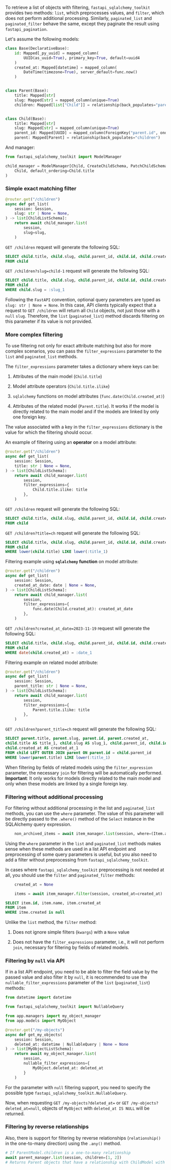 To retrieve a list of objects with filtering, `fastapi_sqlalchemy_toolkit` provides two methods:
`list`, which preprocesses values, and `filter`, which does not perform additional processing.
Similarly, `paginated_list` and `paginated_filter` behave the same, except they paginate the result using `fastapi_pagination`.

Let's assume the following models:

```python
class Base(DeclarativeBase):
    id: Mapped[_py_uuid] = mapped_column(
        UUID(as_uuid=True), primary_key=True, default=uuid4
    )
    created_at: Mapped[datetime] = mapped_column(
        DateTime(timezone=True), server_default=func.now()
    )


class Parent(Base):
    title: Mapped[str]
    slug: Mapped[str] = mapped_column(unique=True)
    children: Mapped[list["Child"]] = relationship(back_populates="parent")


class Child(Base):
    title: Mapped[str]
    slug: Mapped[str] = mapped_column(unique=True)
    parent_id: Mapped[UUID] = mapped_column(ForeignKey("parent.id", ondelete="CASCADE"))
    parent: Mapped[Parent] = relationship(back_populates="children")
```

And manager:

```python
from fastapi_sqlalchemy_toolkit import ModelManager

child_manager = ModelManager[Child, CreateChildSchema, PatchChildSchema](
    Child, default_ordering=Child.title
)
```

### Simple exact matching filter

```python
@router.get("/children")
async def get_list(
    session: Session,
    slug: str | None = None,
) -> list[ChildListSchema]:
    return await child_manager.list(
        session,
        slug=slug,
    )
```

`GET /children` request will generate the following SQL:

```SQL
SELECT child.title, child.slug, child.parent_id, child.id, child.created_at 
FROM child
```

`GET /children?slug=child-1` request will generate the following SQL:

```SQL
SELECT child.title, child.slug, child.parent_id, child.id, child.created_at 
FROM child 
WHERE child.slug = :slug_1
```

Following the `FastAPI` convention, optional query parameters are typed as `slug: str | None = None`. In this case, API clients typically expect that a request to `GET /children` will return all `Child` objects, not just those with a `null` `slug`. Therefore, the `list` (`paginated_list`) method discards filtering on this parameter if its value is not provided.

### More complex filtering

To use filtering not only for exact attribute matching but also for more complex scenarios, you can pass the `filter_expressions` parameter to the `list` and `paginated_list` methods.

The `filter_expressions` parameter takes a dictionary where keys can be:

1. Attributes of the main model (`Child.title`) 

2. Model attribute operators (`Child.title.ilike`)

3. `sqlalchemy` functions on model attributes (`func.date(Child.created_at)`)

4. Attributes of the related model (`Parent.title`). It works if the model is directly related to the main model and if the models are linked by only one foreign key.

The value associated with a key in the `filter_expressions` dictionary is the value for which the filtering should occur.

An example of filtering using an **operator** on a model attribute:

```python
@router.get("/children")
async def get_list(
    session: Session,
    title: str | None = None,
) -> list[ChildListSchema]:
    return await child_manager.list(
        session,
        filter_expressions={
            Child.title.ilike: title
        },
    )
```

`GET /children` request will generate the following SQL:

```SQL
SELECT child.title, child.slug, child.parent_id, child.id, child.created_at 
FROM child
```

`GET /children?title=ch` request will generate the following SQL:

```SQL
SELECT child.title, child.slug, child.parent_id, child.id, child.created_at 
FROM child 
WHERE lower(child.title) LIKE lower(:title_1)
```

Filtering example using **`sqlalchemy` function** on model attribute:

```python
@router.get("/children")
async def get_list(
    session: Session,
    created_at_date: date | None = None,
) -> list[ChildListSchema]:
    return await child_manager.list(
        session,
        filter_expressions={
            func.date(Child.created_at): created_at_date
        },
    )
```

`GET /children?created_at_date=2023-11-19` request will generate the following SQL:

```SQL
SELECT child.title, child.slug, child.parent_id, child.id, child.created_at 
FROM child 
WHERE date(child.created_at) = :date_1
```

Filtering example on related model attribute:

```python
@router.get("/children")
async def get_list(
    session: Session,
    parent_title: str | None = None,
) -> list[ChildListSchema]:
    return await child_manager.list(
        session,
        filter_expressions={
            Parent.title.ilike: title
        },
    )
```

`GET /children?parent_title=ch` request will generate the following SQL:

```SQL
SELECT parent.title, parent.slug, parent.id, parent.created_at, 
child.title AS title_1, child.slug AS slug_1, child.parent_id, child.id AS id_1,
child.created_at AS created_at_1 
FROM child LEFT OUTER JOIN parent ON parent.id = child.parent_id 
WHERE lower(parent.title) LIKE lower(:title_1)
```

When filtering by fields of related models using the `filter_expression` parameter,
the necessary `join` for filtering will be automatically performed.
**Important**: It only works for models directly related to the main model and only when
these models are linked by a single foreign key.

### Filtering without additional processing

For filtering without additional processing in the list and `paginated_list` methods,
you can use the `where` parameter. The value of this parameter will be directly
passed to the `.where()` method of the `Select` instance in the SQLAlchemy query expression.

```python
    non_archived_items = await item_manager.list(session, where=(Item.archived_at == None))
```

Using the `where` parameter in the `list` and `paginated_list` methods makes sense when
these methods are used in a list API endpoint and preprocessing of some query parameters
is useful, but you also need to add a filter without preprocessing from `fastapi_sqlalchemy_toolkit`.

In cases where `fastapi_sqlalchemy_toolkit` preprocessing is not needed at all,
you should use the `filter` and `paginated_filter` methods:

```python
    created_at = None

    items = await item_manager.filter(session, created_at=created_at)
```

```SQL
SELECT item.id, item.name, item.created_at
FROM item
WHERE itme.created is null
```

Unlike the `list` method, the `filter` method:

1. Does not ignore simple filters (`kwargs`) with a `None` value

2. Does not have the `filter_expressions` parameter, i.e., it will not perform `join`,
    necessary for filtering by fields of related models.

### Filtering by `null` via API

If in a list API endpoint, you need to be able to filter the field value
by the passed value and also filter it by `null`, it is recommended to use the
`nullable_filter_expressions` parameter of the `list` (`paginated_list`) methods:

```python
from datetime import datetime

from fastapi_sqlalchemy_toolkit import NullableQuery

from app.managers import my_object_manager
from app.models import MyObject

@router.get("/my-objects")
async def get_my_objects(
    session: Session,
    deleted_at: datetime | NullableQuery | None = None
) -> list[MyObjectListSchema]:
    return await my_object_manager.list(
        session,
        nullable_filter_expressions={
            MyObject.deleted_at: deleted_at
        }
    )
```

For the parameter with `null` filtering support, you need to specify the possible type
`fastapi_sqlalchemy_toolkit.NullableQuery`.

Now, when requesting `GET /my-objects?deleted_at=` or `GET /my-objects?deleted_at=null`,
objects of `MyObject` with `deleted_at IS NULL` will be returned.

### Filtering by reverse relationships
Also, there is support for filtering by reverse relationships
(`relationship()` in the one-to-many direction) using the `.any()` method.

```python
# If ParentModel.children is a one-to-many relationship
await parent_manager.list(session, children=[1, 2])
# Returns Parent objects that have a relationship with ChildModel with ids 1 or 2
```
